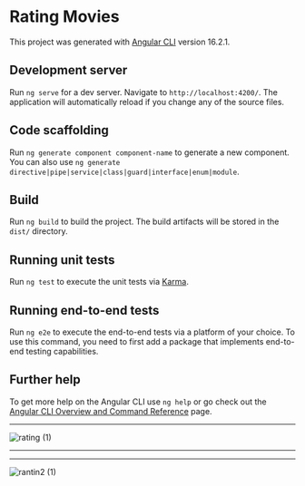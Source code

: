 # Rating Movies

This project was generated with [Angular CLI](https://github.com/angular/angular-cli) version 16.2.1.

## Development server

Run `ng serve` for a dev server. Navigate to `http://localhost:4200/`. The application will automatically reload if you change any of the source files.

## Code scaffolding

Run `ng generate component component-name` to generate a new component. You can also use `ng generate directive|pipe|service|class|guard|interface|enum|module`.

## Build

Run `ng build` to build the project. The build artifacts will be stored in the `dist/` directory.

## Running unit tests

Run `ng test` to execute the unit tests via [Karma](https://karma-runner.github.io).

## Running end-to-end tests

Run `ng e2e` to execute the end-to-end tests via a platform of your choice. To use this command, you need to first add a package that implements end-to-end testing capabilities.

## Further help

To get more help on the Angular CLI use `ng help` or go check out the [Angular CLI Overview and Command Reference](https://angular.io/cli) page.

*****************************************************************************************************************************************************************************************************************************

![rating (1)](https://github.com/ELJAMAOUI/rating-movies-angular/assets/75399470/77ec114d-7bdc-4adc-80db-a469a6c7f741)


*****************************************************************************************************************************************************************************************************************************
*****************************************************************************************************************************************************************************************************************************


![rantin2 (1)](https://github.com/ELJAMAOUI/rating-movies-angular/assets/75399470/12ac6dc1-2616-427c-8912-1f7483a9bbf5)




